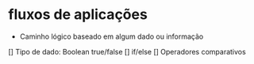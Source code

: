 # fluxos de aplicações

- Caminho lógico baseado em algum dado ou informação

[] Tipo de dado: Boolean true/false
[] if/else
[] Operadores comparativos
